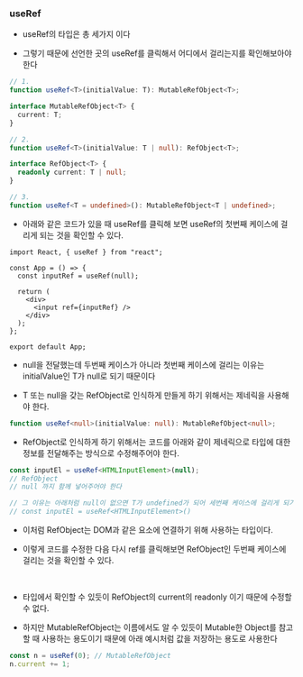 ### useRef

- useRef의 타입은 총 세가지 이다

- 그렇기 때문에 선언한 곳의 useRef를 클릭해서 어디에서 걸리는지를 확인해보아야 한다

```ts
// 1.
function useRef<T>(initialValue: T): MutableRefObject<T>;

interface MutableRefObject<T> {
  current: T;
}

// 2.
function useRef<T>(initialValue: T | null): RefObject<T>;

interface RefObject<T> {
  readonly current: T | null;
}

// 3.
function useRef<T = undefined>(): MutableRefObject<T | undefined>;
```

- 아래와 같은 코드가 있을 때 useRef를 클릭해 보면 useRef의 첫번째 케이스에 걸리게 되는 것을 확인할 수 있다.

```tsx
import React, { useRef } from "react";

const App = () => {
  const inputRef = useRef(null);

  return (
    <div>
      <input ref={inputRef} />
    </div>
  );
};

export default App;
```

- null을 전달했는데 두번째 케이스가 아니라 첫번째 케이스에 걸리는 이유는 initialValue인 T가 null로 되기 때문이다

- T 또는 null을 갖는 RefObject로 인식하게 만들게 하기 위해서는 제네릭을 사용해야 한다.

```ts
function useRef<null>(initialValue: null): MutableRefObject<null>;
```

- RefObject로 인식하게 하기 위해서는 코드를 아래와 같이 제네릭으로 타입에 대한 정보를 전달해주는 방식으로 수정해주어야 한다.

```ts
const inputEl = useRef<HTMLInputElement>(null);
// RefObject
// null 까지 함께 넣어주어야 한다

// 그 이유는 아래처럼 null이 없으면 T가 undefined가 되어 세번째 케이스에 걸리게 되기 때문이다
// const inputEl = useRef<HTMLInputElement>()
```

- 이처럼 RefObject는 DOM과 같은 요소에 연결하기 위해 사용하는 타입이다.

- 이렇게 코드를 수정한 다음 다시 ref를 클릭해보면 RefObject인 두번째 케이스에 걸리는 것을 확인할 수 있다.

<br/>

- 타입에서 확인할 수 있듯이 RefObject의 current의 readonly 이기 때문에 수정할 수 없다.

- 하지만 MutableRefObject는 이름에서도 알 수 있듯이 Mutable한 Object를 참고할 때 사용하는 용도이기 때문에 아래 예시처럼 값을 저장하는 용도로 사용한다

```ts
const n = useRef(0); // MutableRefObject
n.current += 1;
```
